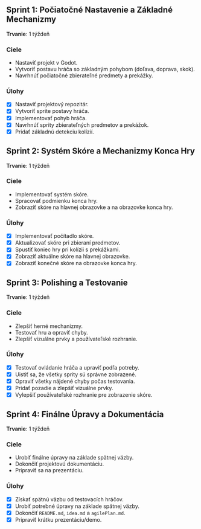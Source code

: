 ## Sprint 1: Počiatočné Nastavenie a Základné Mechanizmy
**Trvanie**: 1 týždeň

### Ciele
- Nastaviť projekt v Godot.
- Vytvoriť postavu hráča so základným pohybom (doľava, doprava, skok).
- Navrhnúť počiatočné zbierateľné predmety a prekážky.

### Úlohy
- [x] Nastaviť projektový repozitár.
- [x] Vytvoriť sprite postavy hráča.
- [x] Implementovať pohyb hráča.
- [x] Navrhnúť sprity zbierateľných predmetov a prekážok.
- [x] Pridať základnú detekciu kolízií.

## Sprint 2: Systém Skóre a Mechanizmy Konca Hry
**Trvanie**: 1 týždeň

### Ciele
- Implementovať systém skóre.
- Spracovať podmienku konca hry.
- Zobraziť skóre na hlavnej obrazovke a na obrazovke konca hry.

### Úlohy
- [x] Implementovať počítadlo skóre.
- [x] Aktualizovať skóre pri zbieraní predmetov.
- [x] Spustiť koniec hry pri kolízii s prekážkami.
- [x] Zobraziť aktuálne skóre na hlavnej obrazovke.
- [x] Zobraziť konečné skóre na obrazovke konca hry.

## Sprint 3: Polishing a Testovanie
**Trvanie**: 1 týždeň

### Ciele
- Zlepšiť herné mechanizmy.
- Testovať hru a opraviť chyby.
- Zlepšiť vizuálne prvky a používateľské rozhranie.

### Úlohy
- [x] Testovať ovládanie hráča a upraviť podľa potreby.
- [x] Uistiť sa, že všetky sprity sú správne zobrazené.
- [x] Opraviť všetky nájdené chyby počas testovania.
- [x] Pridať pozadie a zlepšiť vizuálne prvky.
- [x] Vylepšiť používateľské rozhranie pre zobrazenie skóre.

## Sprint 4: Finálne Úpravy a Dokumentácia
**Trvanie**: 1 týždeň

### Ciele
- Urobiť finálne úpravy na základe spätnej väzby.
- Dokončiť projektovú dokumentáciu.
- Pripraviť sa na prezentáciu.

### Úlohy
- [x] Získať spätnú väzbu od testovacích hráčov.
- [x] Urobiť potrebné úpravy na základe spätnej väzby.
- [x] Dokončiť `README.md`, `idea.md` a `agilePlan.md`.
- [x] Pripraviť krátku prezentáciu/demo.
